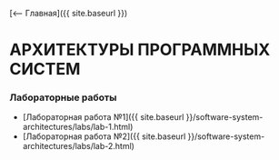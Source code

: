 [⟵ Главная]({{ site.baseurl }})

# АРХИТЕКТУРЫ ПРОГРАММНЫХ СИСТЕМ

### Лабораторные работы

* [Лабораторная работа №1]({{ site.baseurl }}/software-system-architectures/labs/lab-1.html)
* [Лабораторная работа №2]({{ site.baseurl }}/software-system-architectures/labs/lab-2.html)
